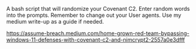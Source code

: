 A bash script that will randomize your Covenant C2. Enter random words into the prompts. Remember to change out your User agents. Use my medium write-up as a guide if needed.

https://assume-breach.medium.com/home-grown-red-team-bypassing-windows-11-defenses-with-covenant-c2-and-nimcrypt2-2557a0e3dfff
